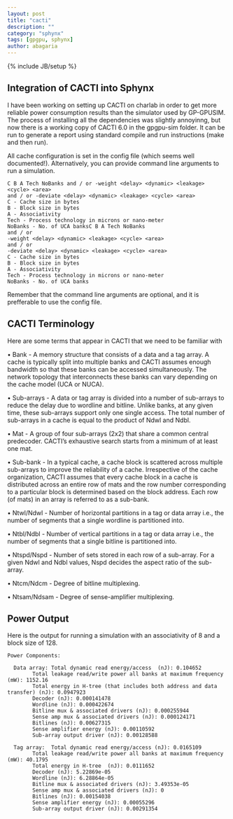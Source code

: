 ```yaml
---
layout: post
title: "cacti"
description: ""
category: "sphynx"
tags: [gpgpu, sphynx]
author: abagaria
---
```

{% include JB/setup %}

Integration of CACTI into Sphynx
---------------------------------

I have been working on setting up CACTI on charlab in order to get more reliable power consumption results than the
simulator used by GP-GPUSIM. The process of installing all the dependencies was slightly annoyinng, but now there 
is a working copy of CACTI 6.0 in the gpgpu-sim folder. It can be run to generate a report using standard compile and 
run instructions (make and then run).

All cache configuration is set in the config file (which seems well documented!). Alternatively, you can provide command line arguments to run a simulation. 

```
C B A Tech NoBanks and / or -weight <delay> <dynamic> <leakage> <cycle> <area>
and / or -deviate <delay> <dynamic> <leakage> <cycle> <area>
C - Cache size in bytes
B - Block size in bytes
A - Associativity
Tech - Process technology in microns or nano-meter
NoBanks - No. of UCA banksC B A Tech NoBanks
and / or
-weight <delay> <dynamic> <leakage> <cycle> <area>
and / or
-deviate <delay> <dynamic> <leakage> <cycle> <area>
C - Cache size in bytes
B - Block size in bytes
A - Associativity
Tech - Process technology in microns or nano-meter
NoBanks - No. of UCA banks
```

Remember that the command line arguments are optional, and it is prefferable to use the config file. 

CACTI Terminology
------------------

Here are some terms that appear in CACTI that we need to be familiar with

• Bank - A memory structure that consists of a data and a tag array. A cache is typically split
into multiple banks and CACTI assumes enough bandwidth so that these banks can be accessed
simultaneously. The network topology that interconnects these banks can vary depending on the
cache model (UCA or NUCA).

• Sub-arrays - A data or tag array is divided into a number of sub-arrays to reduce the delay due
to wordline and bitline. Unlike banks, at any given time, these sub-arrays support only one single
access. The total number of sub-arrays in a cache is equal to the product of Ndwl and Ndbl.

• Mat - A group of four sub-arrays (2x2) that share a common central predecoder. CACTI’s exhaustive
search starts from a minimum of at least one mat.

• Sub-bank - In a typical cache, a cache block is scattered across multiple sub-arrays to improve
the reliability of a cache. Irrespective of the cache organization, CACTI assumes that every cache
block in a cache is distributed across an entire row of mats and the row number corresponding to
a particular block is determined based on the block address. Each row (of mats) in an array is
referred to as a sub-bank.

• Ntwl/Ndwl - Number of horizontal partitions in a tag or data array i.e., the number of segments
that a single wordline is partitioned into.

• Ntbl/Ndbl - Number of vertical partitions in a tag or data array i.e., the number of segments that a
single bitline is partitioned into.

• Ntspd/Nspd - Number of sets stored in each row of a sub-array. For a given Ndwl and Ndbl values,
Nspd decides the aspect ratio of the sub-array.

• Ntcm/Ndcm - Degree of bitline multiplexing.

• Ntsam/Ndsam - Degree of sense-amplifier multiplexing.

Power Output
-------------

Here is the output for running a simulation with an associativity of 8 and a block size of 128. 

```
Power Components:

  Data array: Total dynamic read energy/access  (nJ): 0.104652
        Total leakage read/write power all banks at maximum frequency (mW): 1152.16
        Total energy in H-tree (that includes both address and data transfer) (nJ): 0.0947923
        Decoder (nJ): 0.000141478
        Wordline (nJ): 0.000422674
        Bitline mux & associated drivers (nJ): 0.000255944
        Sense amp mux & associated drivers (nJ): 0.000124171
        Bitlines (nJ): 0.00627315
        Sense amplifier energy (nJ): 0.00110592
        Sub-array output driver (nJ): 0.00128588

  Tag array:  Total dynamic read energy/access (nJ): 0.0165109
        Total leakage read/write power all banks at maximum frequency (mW): 40.1795
        Total energy in H-tree  (nJ): 0.0111652
        Decoder (nJ): 5.22869e-05
        Wordline (nJ): 6.28864e-05
        Bitline mux & associated drivers (nJ): 3.49353e-05
        Sense amp mux & associated drivers (nJ): 0
        Bitlines (nJ): 0.00154038
        Sense amplifier energy (nJ): 0.00055296
        Sub-array output driver (nJ): 0.00291354
```

